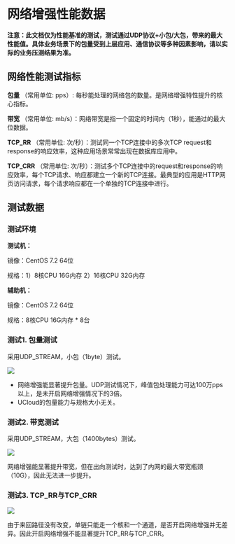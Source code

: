 # 网络增强性能数据



**注意：此文档仅为性能基准的测试，测试通过UDP协议+小包/大包，带来的最大性能值。具体业务场景下的包量受到上层应用、通信协议等多种因素影响，请以实际的业务压测结果为准。**

## 网络性能测试指标

**包量** （常用单位: pps）: 每秒能处理的网络包的数量。是网络增强特性提升的核心指标。

**带宽** （常用单位: mb/s）：网络带宽是指一个固定的时间内（1秒），能通过的最大位数据。

**TCP\_RR** （常用单位: 次/秒）：测试同一个TCP连接中的多次TCP
request和response的响应效率，这种应用场景常常出现在数据库应用中。

**TCP\_CRR** （常用单位:
次/秒）：测试多个TCP连接中的request和response的响应效率，每个TCP请求、响应都建立一个新的TCP连接。最典型的应用是HTTP网页访问请求，每个请求响应都在一个单独的TCP连接中进行。

## 测试数据

### 测试环境

**测试机：**

镜像：CentOS 7.2 64位

规格：1）8核CPU 16G内存 2）16核CPU 32G内存

**辅助机：**

镜像：CentOS 7.2 64位

规格：8核CPU 16G内存 * 8台

### 测试1. 包量测试

采用UDP_STREAM，小包（1byte）测试。

![](/images/testdata/pps_compare.png)

* 网络增强能显著提升包量。UDP测试情况下，峰值包处理能力可达100万pps以上，是未开启网络增强情况下的3倍。
* UCloud的包量能力与规格大小无关。

### 测试2. 带宽测试

采用UDP_STREAM，大包（1400bytes）测试。

![](/images/testdata/bps_compare.png)

网络增强能显著提升带宽，但在出向测试时，达到了内网的最大带宽瓶颈（10G），因此无法进一步提升。

### 测试3. TCP_RR与TCP_CRR

![](/images/testdata/tcp_compare.png)

由于来回路径没有改变，单链只能走一个核和一个通道，是否开启网络增强并无差异。因此开启网络增强不能显著提升TCP_RR与TCP_CRR。
